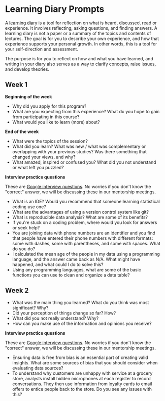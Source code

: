 # Learning Diary Prompts

A [learning diary](https://humak.libguides.com/c.php?g=686372&p=4910489) is a tool for reflection on what is heard, discussed, read or experience. It involves reflecting, asking questions, and finding answers. A learning diary is not a paper or a summary of the topics and contents of lectures. The goal is for you to describe your own experience, and how that experience supports your personal growth. In other words, this is a tool for your self-direction and assessment. 

The purpose is for you to reflect on how and what you have learned, and writing in your diary also serves as a way to clarify concepts, raise issues, and develop theories.

## Week 1

**Beginning of the week**

* Why did you apply for this program?
* What are you expecting from this experience? What do you hope to gain from participating in this course?
* What would you like to learn (more) about?

**End of the week**

* What were the topics of the session?
* What did you learn? What was new / what was complementary or overlapping with your previous studies? Was there something that changed your views, and why?
* What amazed, inspired or confused you? What did you not understand or what left you puzzled?


**Interview practice questions**

These are [Google interview questions](https://grow.google/). No worries if you don't know the "correct" answer, we will be discussing these in our mentorship meetings.

* What is an IDE? Would you recommend that someone learning statistical coding use one?
* What are the advantages of using a version control system like git?
* What is reproducible data analysis? What are some of its benefits?
* If you're stuck on a coding problem, where would you look for answers or seek help?
* You are joining data with phone numbers are an identifier and you find that people have entered their phone numbers with different formats: some with dashes, some with parentheses, and some with spaces. What do you do?
* I calculated the mean age of the people in my data using a programming language, and the answer came back as N/A. What might have happened, and what could I do to solve this?
* Using any programming languages, what are some of the basic functions you can use to clean and organize a data table?

## Week 2

* What was the main thing you learned? What do you think was most significant? Why?
* Did your perception of things change so far? How?
* What did you not really understand? Why?
* How can you make use of the information and opinions you receive?

**Interview practice questions**

These are [Google interview questions](https://grow.google/). No worries if you don't know the "correct" answer, we will be discussing these in our mentorship meetings.

* Ensuring data is free from bias is an essential part of creating valid insights. What are some sources of bias that you should consider when evaluating data sources?
* To understand why customers are unhappy with service at a grocery store, analysts install hidden microphones at each register to record conversations. They then use information from loyalty cards to email offers to entice people back to the store. Do you see any issues with this?